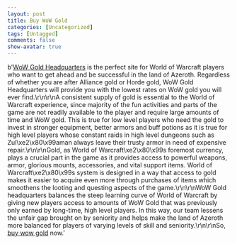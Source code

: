 ```yaml
---
layout: post
title: Buy WoW Gold
categories: [Uncategorized]
tags: [Untagged]
comments: false
show-avatar: true
---
```


b'[WoW Gold Headquarters](http://www.wowgoldhq.com/) is the perfect site for World of Warcraft players who want to get ahead and be successful in the land of Azeroth. Regardless of whether you are after Alliance gold or Horde gold, WoW Gold Headquarters will provide you with the lowest rates on WoW gold you will ever find.\r\n\r\nA consistent supply of gold is essential to the World of Warcraft experience, since majority of the fun activities and parts of the game are not readily available to the player and require large amounts of time and WoW gold. This is true for low level players who need the gold to invest in stronger equipment, better armors and buff potions as it is true for high level players whose constant raids in high level dungeons such as Zul\xe2\x80\x99aman always leave their trusty armor in need of expensive repair.\r\n\r\nGold, as World of Warcraft\xe2\x80\x99s foremost currency, plays a crucial part in the game as it provides access to powerful weapons, armor, glorious mounts, accessories, and vital support items. World of Warcraft\xe2\x80\x99s system is designed in a way that access to gold makes it easier to acquire even more through purchases of items which smoothens the looting and questing aspects of the game.\r\n\r\nWoW Gold headquarters balances the steep learning curve of World of Warcraft by giving new players access to amounts of WoW Gold that was previously only earned by long-time, high level players. In this way, our team lessens the unfair gap brought on by seniority and helps make the land of Azeroth more balanced for players of varying levels of skill and seniority.\r\n\r\nSo, [buy wow gold](http://www.wowgoldhq.com) now.'